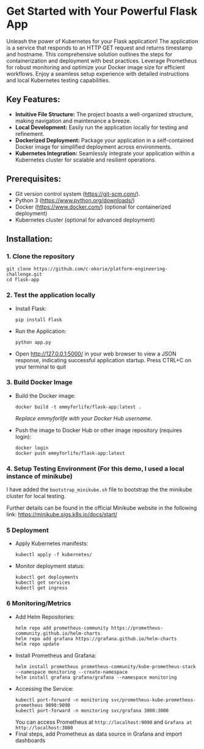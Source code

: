  # Get Started with Your Powerful Flask App

Unleash the power of Kubernetes for your Flask application! The application is a service that responds to an HTTP GET request and returns timestamp and hostname.
This comprehensive solution outlines the steps for containerization and deployment with best practices. Leverage Prometheus for robust monitoring and optimize your Docker image size for efficient workflows. Enjoy a seamless setup experience with detailed instructions and local Kubernetes testing capabilities.

## Key Features:

* **Intuitive File Structure:** The project boasts a well-organized structure, making navigation and maintenance a breeze.
* **Local Development:** Easily run the application locally for testing and refinement.
* **Dockerized Deployment:** Package your application in a self-contained Docker image for simplified deployment across environments.
* **Kubernetes Integration:** Seamlessly integrate your application within a Kubernetes cluster for scalable and resilient operations.

## Prerequisites:

* Git version control system (https://git-scm.com/).
* Python 3 (https://www.python.org/downloads/)
* Docker (https://www.docker.com/) (optional for containerized deployment)
* Kubernetes cluster (optional for advanced deployment)

## Installation:

### 1. Clone the repository
   ```
   git clone https://github.com/c-okorie/platform-engineering-challenge.git 
   cd flask-app
  ```
### 2. Test the application locally 
* Install Flask:
    ```
    pip install Flask
    ```
* Run the Application:
    ```
    python app.py 
    ```
* Open http://127.0.0.1:5000/ in your web browser to view a JSON response, indicating successful application startup.
    Press CTRL+C on your terminal to quit

### 3. Build Docker Image

* Build the Docker image:
     ```
    docker build -t emmyforlife/flask-app:latest . 
    ```
     _Replace emmyforlife with your Docker Hub username._
  
* Push the image to Docker Hub or other image repository (requires login):
     ```
    docker login
    docker push emmyforlife/flask-app:latest
     ```

### 4.  Setup Testing Environment (For this demo, I used a local instance of minikube)
I have added the `bootstrap_minikube.sh` file to bootstrap the the minikube cluster for local testing.

Further details can be found in the official Minikube website in the following link:
https://minikube.sigs.k8s.io/docs/start/


### 5 Deployment

* Apply Kubernetes manifests:
    ```
    kubectl apply -f kubernetes/
    ```
* Monitor deployment status:
    ```
    kubectl get deployments
    kubectl get services
    kubectl get ingress
    ```
### 6 Monitoring/Metrics

* Add Helm Repositories:
    ```
    helm repo add prometheus-community https://prometheus-community.github.io/helm-charts
    helm repo add grafana https://grafana.github.io/helm-charts
    helm repo update
    ```
* Install Prometheus and Grafana:
    ```
    helm install prometheus prometheus-community/kube-prometheus-stack --namespace monitoring --create-namespace
    helm install grafana grafana/grafana --namespace monitoring
    ```
* Accessing the Service:
    ```
    kubectl port-forward -n monitoring svc/prometheus-kube-prometheus-prometheus 9090:9090
    kubectl port-forward -n monitoring svc/grafana 3000:3000
    ```
    You can access Prometheus at `http://localhost:9090` and `Grafana at http://localhost:3000`
* Final steps, add Prometheus as data source in Grafana and import dashboards
